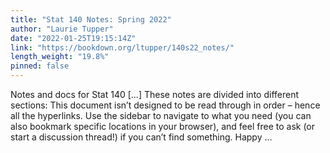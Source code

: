 ```yaml
---
title: "Stat 140 Notes: Spring 2022"
author: "Laurie Tupper"
date: "2022-01-25T19:15:14Z"
link: "https://bookdown.org/ltupper/140s22_notes/"
length_weight: "19.8%"
pinned: false
---
```


Notes and docs for Stat 140 [...] These notes are divided into different sections: This document isn’t designed to be read through in order – hence all the hyperlinks. Use the sidebar to navigate to what you need (you can also bookmark specific locations in your browser), and feel free to ask (or start a discussion thread!) if you can’t find something. Happy ...
